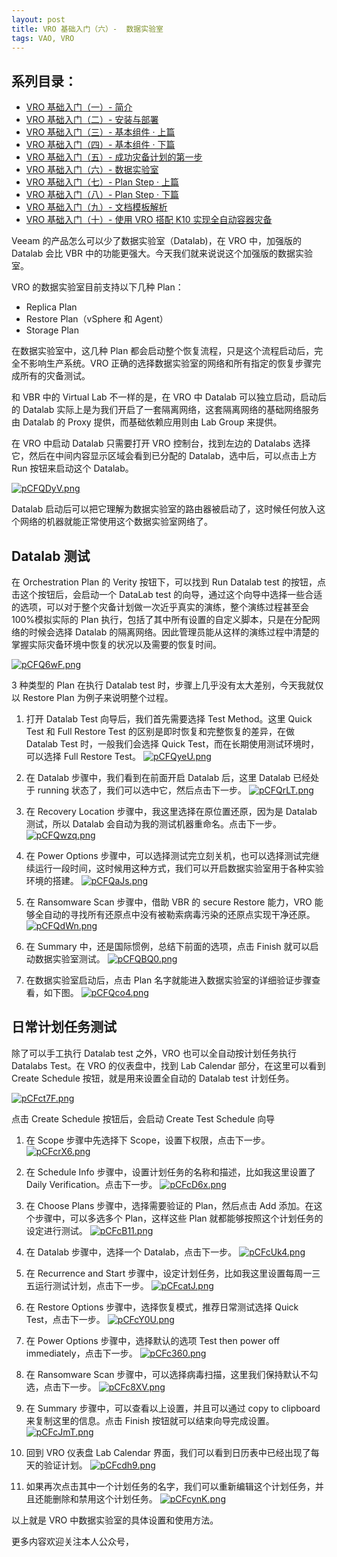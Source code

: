 ```yaml
---
layout: post
title: VRO 基础入门（六）-  数据实验室
tags: VAO, VRO
---
```


## 系列目录：

- [VRO 基础入门（一）-  简介](https://blog.backupnext.cloud/2023/05/VRO-v6-Guide-01/)
- [VRO 基础入门（二）-  安装与部署](https://blog.backupnext.cloud/2023/05/VRO-v6-Guide-02/)
- [VRO 基础入门（三）-  基本组件 · 上篇](https://blog.backupnext.cloud/2023/05/VRO-v6-Guide-03/)
- [VRO 基础入门（四）-  基本组件 · 下篇](https://blog.backupnext.cloud/2023/05/VRO-v6-Guide-04/)
- [VRO 基础入门（五）-  成功灾备计划的第一步](https://blog.backupnext.cloud/2023/06/VRO-v6-Guide-05/)
- [VRO 基础入门（六）-  数据实验室](https://blog.backupnext.cloud/2023/06/VRO-v6-Guide-06/)
- [VRO 基础入门（七）-  Plan Step  · 上篇](https://blog.backupnext.cloud/2023/06/VRO-v6-Guide-07/)
- [VRO 基础入门（八）-  Plan Step  · 下篇](https://blog.backupnext.cloud/2023/06/VRO-v6-Guide-08/)
- [VRO 基础入门（九）-  文档模板解析](https://blog.backupnext.cloud/2023/10/VRO-v6-Guide-09/)
- [VRO 基础入门（十）-  使用 VRO 搭配 K10 实现全自动容器灾备](https://blog.backupnext.cloud/2023/11/VRO-v6-Guide-10/)

Veeam 的产品怎么可以少了数据实验室（Datalab)，在 VRO 中，加强版的 Datalab 会比 VBR 中的功能更强大。今天我们就来说说这个加强版的数据实验室。

VRO 的数据实验室目前支持以下几种 Plan：

- Replica Plan
- Restore Plan（vSphere 和 Agent）
- Storage Plan

在数据实验室中，这几种 Plan 都会启动整个恢复流程，只是这个流程启动后，完全不影响生产系统。VRO 正确的选择数据实验室的网络和所有指定的恢复步骤完成所有的灾备测试。

和 VBR 中的 Virtual Lab 不一样的是，在 VRO 中 Datalab 可以独立启动，启动后的 Datalab 实际上是为我们开启了一套隔离网络，这套隔离网络的基础网络服务由 Datalab 的 Proxy 提供，而基础依赖应用则由 Lab Group 来提供。

在 VRO 中启动 Datalab 只需要打开 VRO 控制台，找到左边的 Datalabs 选择它，然后在中间内容显示区域会看到已分配的 Datalab，选中后，可以点击上方 Run 按钮来启动这个 Datalab。

[![pCFQDyV.png](https://s1.ax1x.com/2023/06/07/pCFQDyV.png)](https://imgse.com/i/pCFQDyV)

Datalab 启动后可以把它理解为数据实验室的路由器被启动了，这时候任何放入这个网络的机器就能正常使用这个数据实验室网络了。

## Datalab 测试

在 Orchestration Plan 的 Verity 按钮下，可以找到 Run Datalab test 的按钮，点击这个按钮后，会启动一个 DataLab test 的向导，通过这个向导中选择一些合适的选项，可以对于整个灾备计划做一次近乎真实的演练，整个演练过程甚至会 100%模拟实际的 Plan 执行，包括了其中所有设置的自定义脚本，只是在分配网络的时候会选择 Datalab 的隔离网络。因此管理员能从这样的演练过程中清楚的掌握实际灾备环境中恢复的状况以及需要的恢复时间。

[![pCFQ6wF.png](https://s1.ax1x.com/2023/06/07/pCFQ6wF.png)](https://imgse.com/i/pCFQ6wF)

3 种类型的 Plan 在执行 Datalab test 时，步骤上几乎没有太大差别，今天我就仅以 Restore Plan 为例子来说明整个过程。

1. 打开 Datalab Test 向导后，我们首先需要选择 Test Method。这里 Quick Test 和 Full Restore Test 的区别是即时恢复和完整恢复的差异，在做 Datalab Test 时，一般我们会选择 Quick Test，而在长期使用测试环境时，可以选择 Full Restore Test。
[![pCFQyeU.png](https://s1.ax1x.com/2023/06/07/pCFQyeU.png)](https://imgse.com/i/pCFQyeU)

2. 在 Datalab 步骤中，我们看到在前面开启 Datalab 后，这里 Datalab 已经处于 running 状态了，我们可以选中它，然后点击下一步。
[![pCFQrLT.png](https://s1.ax1x.com/2023/06/07/pCFQrLT.png)](https://imgse.com/i/pCFQrLT)

3. 在 Recovery Location 步骤中，我这里选择在原位置还原，因为是 Datalab 测试，所以 Datalab 会自动为我的测试机器重命名。点击下一步。
[![pCFQwzq.png](https://s1.ax1x.com/2023/06/07/pCFQwzq.png)](https://imgse.com/i/pCFQwzq)

4. 在 Power Options 步骤中，可以选择测试完立刻关机，也可以选择测试完继续运行一段时间，这时候用这种方式，我们可以开启数据实验室用于各种实验环境的搭建。
[![pCFQaJs.png](https://s1.ax1x.com/2023/06/07/pCFQaJs.png)](https://imgse.com/i/pCFQaJs)

5. 在 Ransomware Scan 步骤中，借助 VBR 的 secure Restore 能力，VRO 能够全自动的寻找所有还原点中没有被勒索病毒污染的还原点实现干净还原。
[![pCFQdWn.png](https://s1.ax1x.com/2023/06/07/pCFQdWn.png)](https://imgse.com/i/pCFQdWn)

6. 在 Summary 中，还是国际惯例，总结下前面的选项，点击 Finish 就可以启动数据实验室测试。
[![pCFQBQ0.png](https://s1.ax1x.com/2023/06/07/pCFQBQ0.png)](https://imgse.com/i/pCFQBQ0)

7. 在数据实验室启动后，点击 Plan 名字就能进入数据实验室的详细验证步骤查看，如下图。
      [![pCFQco4.png](https://s1.ax1x.com/2023/06/07/pCFQco4.png)](https://imgse.com/i/pCFQco4)

## 日常计划任务测试

除了可以手工执行 Datalab test 之外，VRO 也可以全自动按计划任务执行 Datalabs Test。在 VRO 的仪表盘中，找到 Lab Calendar 部分，在这里可以看到 Create Schedule 按钮，就是用来设置全自动的 Datalab test 计划任务。

[![pCFct7F.png](https://s1.ax1x.com/2023/06/07/pCFct7F.png)](https://imgse.com/i/pCFct7F)

点击 Create Schedule 按钮后，会启动 Create Test Schedule 向导

1. 在 Scope 步骤中先选择下 Scope，设置下权限，点击下一步。
[![pCFcrX6.png](https://s1.ax1x.com/2023/06/07/pCFcrX6.png)](https://imgse.com/i/pCFcrX6)

2. 在 Schedule Info 步骤中，设置计划任务的名称和描述，比如我这里设置了 Daily Verification。点击下一步。
[![pCFcD6x.png](https://s1.ax1x.com/2023/06/07/pCFcD6x.png)](https://imgse.com/i/pCFcD6x)

3. 在 Choose Plans 步骤中，选择需要验证的 Plan，然后点击 Add 添加。在这个步骤中，可以多选多个 Plan，这样这些 Plan 就都能够按照这个计划任务的设定进行测试。
[![pCFcB11.png](https://s1.ax1x.com/2023/06/07/pCFcB11.png)](https://imgse.com/i/pCFcB11)

4. 在 Datalab 步骤中，选择一个 Datalab，点击下一步。
[![pCFcUk4.png](https://s1.ax1x.com/2023/06/07/pCFcUk4.png)](https://imgse.com/i/pCFcUk4)

5. 在 Recurrence and Start 步骤中，设定计划任务，比如我这里设置每周一三五运行测试计划，点击下一步。
[![pCFcatJ.png](https://s1.ax1x.com/2023/06/07/pCFcatJ.png)](https://imgse.com/i/pCFcatJ)

6. 在 Restore Options 步骤中，选择恢复模式，推荐日常测试选择 Quick Test，点击下一步。
[![pCFcY0U.png](https://s1.ax1x.com/2023/06/07/pCFcY0U.png)](https://imgse.com/i/pCFcY0U)

7. 在 Power Options 步骤中，选择默认的选项 Test then power off immediately，点击下一步。
[![pCFc360.png](https://s1.ax1x.com/2023/06/07/pCFc360.png)](https://imgse.com/i/pCFc360)

8. 在 Ransomware Scan 步骤中，可以选择病毒扫描，这里我们保持默认不勾选，点击下一步。
[![pCFc8XV.png](https://s1.ax1x.com/2023/06/07/pCFc8XV.png)](https://imgse.com/i/pCFc8XV)

9. 在 Summary 步骤中，可以查看以上设置，并且可以通过 copy to clipboard 来复制这里的信息。点击 Finish 按钮就可以结束向导完成设置。
[![pCFcJmT.png](https://s1.ax1x.com/2023/06/07/pCFcJmT.png)](https://imgse.com/i/pCFcJmT)

10. 回到 VRO 仪表盘 Lab Calendar 界面，我们可以看到日历表中已经出现了每天的验证计划。
[![pCFcdh9.png](https://s1.ax1x.com/2023/06/07/pCFcdh9.png)](https://imgse.com/i/pCFcdh9)

11. 如果再次点击其中一个计划任务的名字，我们可以重新编辑这个计划任务，并且还能删除和禁用这个计划任务。
[![pCFcynK.png](https://s1.ax1x.com/2023/06/07/pCFcynK.png)](https://imgse.com/i/pCFcynK)

以上就是 VRO 中数据实验室的具体设置和使用方法。

更多内容欢迎关注本人公众号，
